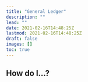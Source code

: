 ```yaml
---
title: "General Ledger"
description: ""
lead: ""
date: 2021-02-16T14:48:25Z
lastmod: 2021-02-16T14:48:25Z
draft: false
images: []
toc: true
---
```


## How do I...?

